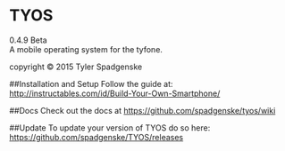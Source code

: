 # TYOS
0.4.9 Beta</br>
A mobile operating system for the tyfone.

copyright :copyright: 2015 Tyler Spadgenske

##Installation and Setup
Follow the guide at:</br>
http://instructables.com/id/Build-Your-Own-Smartphone/</br>

##Docs
Check out the docs at https://github.com/spadgenske/tyos/wiki

##Update
To update your version of TYOS do so here: </br>
https://github.com/spadgenske/TYOS/releases
